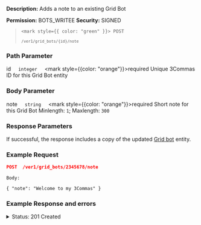 **Description:** Adds a note to an existing Grid Bot

**Permission:** BOTS_WRITEE
**Security:** SIGNED

<blockquote>

<code><mark style={{ color: "green" }}> POST </mark></code>

<code>`/ver1/grid_bots/{id}/note`</code>

</blockquote>

### Path Parameter

   id&nbsp;&nbsp;&nbsp;&nbsp;&nbsp;<code>integer</code>&nbsp;&nbsp;&nbsp;&nbsp;&nbsp;<mark style={{color: "orange"}}>required</mark>
   Unique 3Commas ID for this Grid Bot entity

### Body Parameter

   note&nbsp;&nbsp;&nbsp;&nbsp;&nbsp;<code>string</code>&nbsp;&nbsp;&nbsp;&nbsp;&nbsp;<mark style={{color: "orange"}}>required</mark>
   Short note for this Grid Bot
   Minlength: <code>1</code>; Maxlength: <code>300</code>

### Response Parameters

If successful, the response includes a copy of the updated [Grid bot](./README.md) entity.

### Example Request

```json
POST  /ver1/grid_bots/2345678/note
```

```
Body:

{ "note": "Welcome to my 3Commas" } 
```

### Example Response and errors

<details>
<summary>Status: 201 Created</summary>

```json
{
    "id": 2345678,
    "account_id": 12345678,
    "account_name": "My Gate.io",
    "is_enabled": true,
    "grids_quantity": "81",
    "created_at": "2024-10-07T19:25:19.985Z",
    "updated_at": "2024-10-09T14:13:39.557Z",
    "strategy_type": "manual",
    "upper_stop_loss_enabled": false,
    "lower_stop_loss_enabled": false,
    "note": "Welcome to my 3Commas",
    "editable": true,
    "lower_price": "0.10666",
    "lower_stop_loss_price": null,
    "lower_stop_loss_action": "stop_bot",
    "upper_price": "0.14684",
    "upper_stop_loss_price": null,
    "upper_stop_loss_action": "stop_bot",
    "quantity_per_grid": "1.525",
    "leverage_type": "cross",
    "leverage_custom_value": "2.0",
    "name": "DOGE_USDT/USDT",
    "pair": "USDT_DOGE_USDT",
    "start_price": "0.11039",
    "grid_price_step": "1.00400421244009637656317025927833165569247348802034686",
    "current_profit": "0.0525794080425",
    "current_profit_usd": "0.0525794080425",
    "total_profits_count": "11",
    "bought_volume": "0.0",
    "sold_volume": "0.0",
    "profit_percentage": "0.0432471845769986214701905266378677861600871",
    "current_price": "0.10845",
    "max_active_buy_lines": "81",
    "max_active_sell_lines": "81",
    "order_currency_type": "quote",
    "profit_currency_type": "quote",
    "trailing_up_enabled": "false",
    "grid_type": "geometric",
    "investment_base_currency": "187.866461151707395146189982951",
    "investment_quote_currency": "6.1",
    "unrealized_profit_loss": "0.05167074832",
    "current_profit_loss": "0.1042501563625",
    "current_profit_loss_percent": "0.0857469857923420859557751844894011126939894",
    "orderbook_price_currency": "USDT",
    "expansion_down_enabled": "false",
    "expansion_down_stop_price": null,
    "grid_lines": [
        {
            "id": 256570088,
            "price": "0.10972",
            "side": "sell",
            "order_placed": false
        },
        ... 
        {
            "id": 256563805,
            "price": "0.11283",
            "side": "sell",
            "order_placed": true
        }
    ]
}
```

</details>
